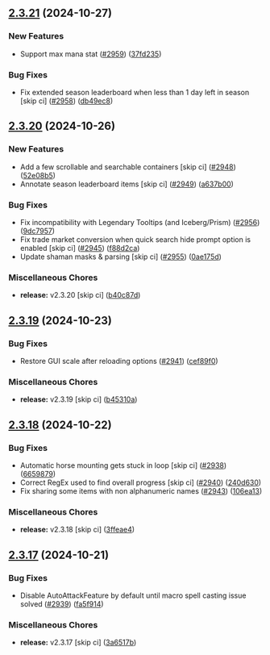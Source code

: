 ## [2.3.21](https://github.com/Wynntils/Wynntils/compare/v2.3.20...v2.3.21) (2024-10-27)


### New Features

* Support max mana stat ([#2959](https://github.com/Wynntils/Wynntils/issues/2959)) ([37fd235](https://github.com/Wynntils/Wynntils/commit/37fd2352bc69fc6c47ba7f823869e891c5ac6356))


### Bug Fixes

* Fix extended season leaderboard when less than 1 day left in season [skip ci] ([#2958](https://github.com/Wynntils/Wynntils/issues/2958)) ([db49ec8](https://github.com/Wynntils/Wynntils/commit/db49ec88ea579ef709edf9b2da7669f7c1ef2fdc))

## [2.3.20](https://github.com/Wynntils/Wynntils/compare/v2.3.19...v2.3.20) (2024-10-26)


### New Features

* Add a few scrollable and searchable containers [skip ci] ([#2948](https://github.com/Wynntils/Wynntils/issues/2948)) ([52e08b5](https://github.com/Wynntils/Wynntils/commit/52e08b51082165b9cd635eec6e469389e84bb1fd))
* Annotate season leaderboard items [skip ci] ([#2949](https://github.com/Wynntils/Wynntils/issues/2949)) ([a637b00](https://github.com/Wynntils/Wynntils/commit/a637b002131b074c6645e5bbac261a35da64472b))


### Bug Fixes

* Fix incompatibility with Legendary Tooltips (and Iceberg/Prism) ([#2956](https://github.com/Wynntils/Wynntils/issues/2956)) ([9dc7957](https://github.com/Wynntils/Wynntils/commit/9dc795735362d4cf67c34362062c70299145a273))
* Fix trade market conversion when quick search hide prompt option is enabled [skip ci] ([#2945](https://github.com/Wynntils/Wynntils/issues/2945)) ([f88d2ca](https://github.com/Wynntils/Wynntils/commit/f88d2cab0e87b778ffa868423360beb4229f4c4b))
* Update shaman masks & parsing [skip ci] ([#2955](https://github.com/Wynntils/Wynntils/issues/2955)) ([0ae175d](https://github.com/Wynntils/Wynntils/commit/0ae175d0329b67d823e34d2e4e846416ac712d72))


### Miscellaneous Chores

* **release:** v2.3.20 [skip ci] ([b40c87d](https://github.com/Wynntils/Wynntils/commit/b40c87dcb3051b1be77d266e780654c83956535c))

## [2.3.19](https://github.com/Wynntils/Wynntils/compare/v2.3.18...v2.3.19) (2024-10-23)


### Bug Fixes

* Restore GUI scale after reloading options ([#2941](https://github.com/Wynntils/Wynntils/issues/2941)) ([cef89f0](https://github.com/Wynntils/Wynntils/commit/cef89f02877451c992a579756ca0250283846b20))


### Miscellaneous Chores

* **release:** v2.3.19 [skip ci] ([b45310a](https://github.com/Wynntils/Wynntils/commit/b45310a4a4a0e1a6e801b3696e46740adb07a546))

## [2.3.18](https://github.com/Wynntils/Wynntils/compare/v2.3.17...v2.3.18) (2024-10-22)


### Bug Fixes

* Automatic horse mounting gets stuck in loop [skip ci] ([#2938](https://github.com/Wynntils/Wynntils/issues/2938)) ([6659879](https://github.com/Wynntils/Wynntils/commit/665987946962c332986ae3f3639eba36cc2056b8))
* Correct RegEx used to find overall progress [skip ci] ([#2940](https://github.com/Wynntils/Wynntils/issues/2940)) ([240d630](https://github.com/Wynntils/Wynntils/commit/240d630cd13035ff216f8e6b68ce154cc883cfa1))
* Fix sharing some items with non alphanumeric names ([#2943](https://github.com/Wynntils/Wynntils/issues/2943)) ([106ea13](https://github.com/Wynntils/Wynntils/commit/106ea13865513becf0dc6cb7e28a5875ab1dcf75))


### Miscellaneous Chores

* **release:** v2.3.18 [skip ci] ([3ffeae4](https://github.com/Wynntils/Wynntils/commit/3ffeae41bc0a5e315ceb65bff13ef24dbde2587b))

## [2.3.17](https://github.com/Wynntils/Wynntils/compare/v2.3.16...v2.3.17) (2024-10-21)


### Bug Fixes

* Disable AutoAttackFeature by default until macro spell casting issue solved ([#2939](https://github.com/Wynntils/Wynntils/issues/2939)) ([fa5f914](https://github.com/Wynntils/Wynntils/commit/fa5f914b304facc7fa128e51031d6065fd99ebe1))


### Miscellaneous Chores

* **release:** v2.3.17 [skip ci] ([3a6517b](https://github.com/Wynntils/Wynntils/commit/3a6517b046a95c0efefb14298dd01eb1ce6f910f))

